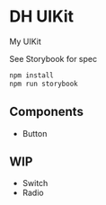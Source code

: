 # DH UIKit

My UIKit

See Storybook for spec

```bash
npm install
npm run storybook
```

## Components

- Button

## WIP

- Switch
- Radio
